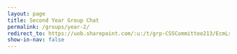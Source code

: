 ```yaml
---
layout: page
title: Second Year Group Chat
permalink: /groups/year-2/
redirect_to: https://uob.sharepoint.com/:u:/t/grp-CSSCommittee213/EcmLsA8wmadKvjtqAt9gkJUBa4yeRA8zDu35nvTl2kE0Zw?e=89kqCR
show-in-nav: false
---
```


